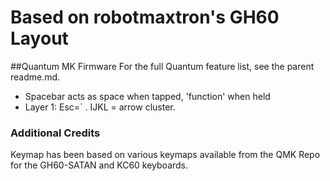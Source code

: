 Based on robotmaxtron's GH60 Layout
=====================

##Quantum MK Firmware
For the full Quantum feature list, see the parent readme.md.

* Spacebar acts as space when tapped, 'function' when held
* Layer 1: Esc=` . IJKL = arrow cluster.

### Additional Credits
Keymap has been based on various keymaps available from the QMK Repo for the GH60-SATAN and KC60 keyboards.
